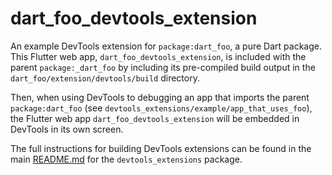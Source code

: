 <!--
Copyright 2025 The Flutter Authors
Use of this source code is governed by a BSD-style license that can be
found in the LICENSE file or at https://developers.google.com/open-source/licenses/bsd.
-->
# dart_foo_devtools_extension

An example DevTools extension for `package:dart_foo`, a pure Dart package.
This Flutter web app, `dart_foo_devtools_extension`, is included with the
parent `package:_dart_foo` by including its pre-compiled build output in the
`dart_foo/extension/devtools/build` directory.

Then, when using DevTools to debugging an app that imports the parent `package:dart_foo`
(see `devtools_extensions/example/app_that_uses_foo`), the Flutter web app
`dart_foo_devtools_extension` will be embedded in DevTools in its own screen.

The full instructions for building DevTools extensions can be found in the main
[README.md](https://github.com/flutter/devtools/blob/master/packages/devtools_extensions/README.md) for the `devtools_extensions` package.
